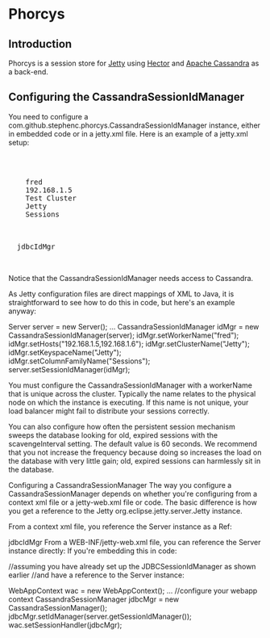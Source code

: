 <h1>Phorcys</h1>
<h2>Introduction</h2>
Phorcys is a session store for <a href="">Jetty</a> using <a href="">Hector</a> and <a href="http://cassandra.apache.org">Apache Cassandra</a> as a back-end.
<h2>Configuring the CassandraSessionIdManager</h2>
You need to configure a com.github.stephenc.phorcys.CassandraSessionIdManager instance, either in embedded code or in a jetty.xml file. Here is an example of a jetty.xml setup:

<pre>
<Set name="sessionIdManager">
  <New id="jdbcidmgr" class="com.github.stephenc.phorcys.CassandraSessionIdManager">
    <Arg><Ref id="Server"/></Arg>
    <Set name="workerName">fred</Set>
    <Set name="hosts">192.168.1.5</Set>
    <Set name="clusterName">Test Cluster</Set>
    <Set name="keyspaceName">Jetty</Set>
    <Set name="columnFamilyName">Sessions</Set>
  </New>
</Set>
<Call name="setAttribute">
  <Arg>jdbcIdMgr</Arg>
  <Arg><Ref id="jdbcidmgr"/></Arg>
</Call>
</pre>
Notice that the CassandraSessionIdManager needs access to Cassandra.

As Jetty configuration files are direct mappings of XML to Java, it is straightforward to see how to do this in code, but here's an example anyway:

Server server = new Server();
     ...
 CassandraSessionIdManager idMgr = new CassandraSessionIdManager(server);
 idMgr.setWorkerName("fred");
 idMgr.setHosts("192.168.1.5,192.168.1.6");
 idMgr.setClusterName("Jetty");
 idMgr.setKeyspaceName("Jetty");
 idMgr.setColumnFamilyName("Sessions");
 server.setSessionIdManager(idMgr);

You must configure the CassandraSessionIdManager with a workerName that is unique across the cluster. Typically the name relates to the physical node on which the instance is executing. If this name is not unique, your load balancer might fail to distribute your sessions correctly.

You can also configure how often the persistent session mechanism sweeps the database looking for old, expired sessions with the scavengeInterval setting. The default value is 60 seconds. We recommend that you not increase the frequency because doing so increases the load on the database with very little gain; old, expired sessions can harmlessly sit in the database.

Configuring a CassandraSessionManager
The way you configure a CassandraSessionManager depends on whether you're configuring from a context xml file or a jetty-web.xml file or code. The basic difference is how you get a reference to the Jetty org.eclipse.jetty.server.Jetty instance.

From a context xml file, you reference the Server instance as a Ref:

<Ref name="Server" id="Server">
   <Call id="jdbcIdMgr" name="getAttribute">
     <Arg>jdbcIdMgr</Arg>
   </Call>
 </Ref>

 <Set name="sessionHandler">
    <New class="org.eclipse.jetty.server.session.SessionHandler">
      <Arg>
        <New id="jdbcmgr" class="com.github.stephenc.phorcys.CassandraSessionManager">
          <Set name="idManager">
            <Ref id="jdbcIdMgr"/>
          </Set>
        </New>
      </Arg>
    </New>
 </Set>
From a WEB-INF/jetty-web.xml file, you can reference the Server instance directly:

<Get name="server">
    <Get id="jdbcIdMgr" name="sessionIdManager"/>
 </Get>
 <Set name="sessionHandler">
    <New class="org.eclipse.jetty.server.session.SessionHandler">
      <Arg>
        <New class="com.github.stephenc.phorcys.CassandraSessionManager">
          <Set name="idManager">
            <Ref id="jdbcIdMgr"/>
          </Set>
        </New>
      </Arg>
    </New>
 </Set>
If you're embedding this in code:

//assuming you have already set up the JDBCSessionIdManager as shown earlier
 //and have a reference to the Server instance:

 WebAppContext wac = new WebAppContext();
  ... //configure your webapp context
 CassandraSessionManager jdbcMgr = new CassandraSessionManager();
 jdbcMgr.setIdManager(server.getSessionIdManager());
 wac.setSessionHandler(jdbcMgr);

